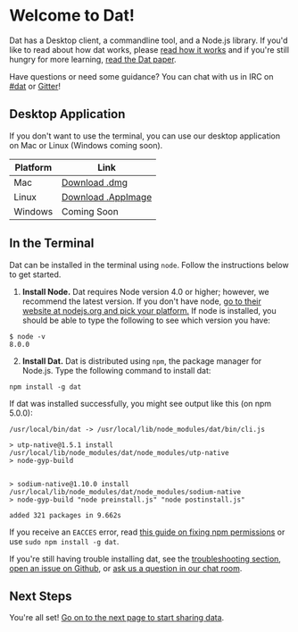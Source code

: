 # Welcome to Dat!

Dat has a Desktop client, a commandline tool, and a Node.js library. If you'd like to read about how dat works, please [read how it works](/concepts) and if you're still hungry for more learning, [read the Dat paper](https://github.com/datproject/docs/blob/master/papers/dat-paper.pdf).

Have questions or need some guidance? You can chat with us in IRC on [#dat](http://webchat.freenode.net/?channels=dat) or [Gitter](https://gitter.im/datproject/discussions?utm_source=badge&utm_medium=badge&utm_campaign=pr-badge&utm_content=badge)!

## Desktop Application

If you don't want to use the terminal, you can use our desktop application on Mac or Linux (Windows coming soon).

| Platform | Link             |
|---------|-------------------|
| Mac     | [Download .dmg](http://datproject.github.io/dat-desktop/mac)          |
| Linux   | [Download .AppImage](http://datproject.github.io/dat-desktop/linux)          |
| Windows | Coming Soon       |


## In the Terminal

Dat can be installed in the terminal using `node`. Follow the instructions below to get started.

1. **Install Node.** Dat requires Node version 4.0 or higher; however, we recommend the latest version. If you don't have node, [go to their website at nodejs.org and pick your platform.](https://nodejs.org/en/download/) If node is installed, you should be able to type the following to see which version you have:

```
$ node -v
8.0.0
```

2. **Install Dat.** Dat is distributed using `npm`, the package manager for Node.js. Type the following command to install dat:

```
npm install -g dat
```

If dat was installed successfully, you might see output like this (on npm 5.0.0):
```
/usr/local/bin/dat -> /usr/local/lib/node_modules/dat/bin/cli.js

> utp-native@1.5.1 install /usr/local/lib/node_modules/dat/node_modules/utp-native
> node-gyp-build


> sodium-native@1.10.0 install /usr/local/lib/node_modules/dat/node_modules/sodium-native
> node-gyp-build "node preinstall.js" "node postinstall.js"

added 321 packages in 9.662s
```

If you receive an `EACCES` error, read [this guide on fixing npm permissions](https://docs.npmjs.com/getting-started/fixing-npm-permissions) or use `sudo npm install -g dat`.

If you're still having trouble installing dat, see the [troubleshooting section](/troubleshooting), [open an issue on Github](https://github.com/datproject/dat/issues/new), or [ask us a question in our chat room](https://gitter.im/datproject/discussions).

## Next Steps

You're all set! [Go on to the next page to start sharing data](/tutorial).
